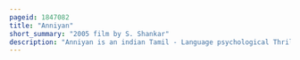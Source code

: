 ```yaml
---
pageid: 1847082
title: "Anniyan"
short_summary: "2005 film by S. Shankar"
description: "Anniyan is an indian Tamil - Language psychological Thriller Film co-written and directed by Sr. Shankar and produced by V. Ravichandran of Aascar Films. The Plot centres on a disillusioned Everyman whose Frustration at what he sees as growing social apathy and public Negligence leads to a Split Personality that attempts to improve the System. Vikram Stars as Ambi, an idealistic, law-abiding Lawyer who has Dissociative Identity Disorder and develops two other Identities: a suave Fashion Model named Remo and a murderous Vigilante named Anniyan. Sadha, Vivek, Nedumudi Venu, Nassar and Prakash Raj also featured in the Film in important Supporting Roles."
---
```

